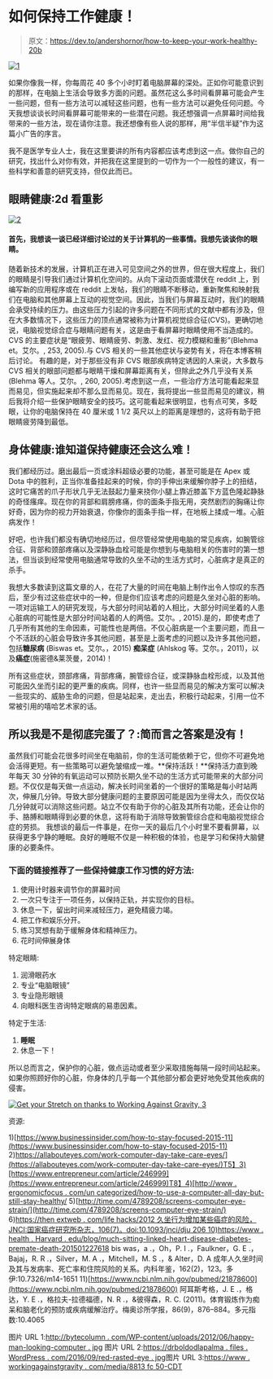 # 如何保持工作健康！

> 原文：<https://dev.to/andershornor/how-to-keep-your-work-healthy-20b>

[![1](img/4e533be0fbb82db5f04ddefcf0b6a26d.png)](https://res.cloudinary.com/practicaldev/image/fetch/s--uyIoVYNf--/c_limit%2Cf_auto%2Cfl_progressive%2Cq_auto%2Cw_880/http://bytecolumn.com/wp-content/uploads/2012/06/happy-man-looking-at-computer.jpg)

如果你像我一样，你每周花 40 多个小时盯着电脑屏幕的深处。正如你可能意识到的那样，在电脑上生活会导致多方面的问题。虽然花这么多时间看屏幕可能会产生一些问题，但有一些方法可以减轻这些问题，也有一些方法可以避免任何问题。今天我想谈谈长时间看屏幕可能带来的一些潜在问题。我还想强调一点屏幕时间给我带来的一些方法，现在请你注意。我还想像有些人说的那样，用“半信半疑”作为这篇小广告的序言。

我不是医学专业人士，我在这里要讲的所有内容都应该考虑到这一点。做你自己的研究，找出什么对你有效，并把我在这里提到的一切作为一个一般性的建议，有一些科学和善意的研究支持，但仅此而已。

## 眼睛健康:2d 看重影

[![2](img/3a41bdacd387bdd0c0f8dc1df2e98f50.png)](https://res.cloudinary.com/practicaldev/image/fetch/s--WG89x_8Y--/c_limit%2Cf_auto%2Cfl_progressive%2Cq_auto%2Cw_880/https://drboldodlapalma.files.wordpress.com/2016/09/red-irritated-eye.jpg)

#### 首先，我想谈一谈已经详细讨论过的关于计算机的一些事情。我想先谈谈你的眼睛。

随着新技术的发展，计算机正在进入可见空间之外的世界，但在很大程度上，我们的眼睛是引导我们通过计算机化空间的。从向下滚动页面或潜伏在 reddit 上，到编写新的应用程序或在 reddit 上发帖，我们的眼睛不断移动，重新聚焦和映射我们在电脑和其他屏幕上互动的视觉空间。因此，当我们与屏幕互动时，我们的眼睛会承受持续的压力。由这些压力引起的许多问题在不同形式的文献中都有涉及，但在大多数情况下，这些压力的顶点通常被称为计算机视觉综合征(CVS)。更确切地说，电脑视觉综合症与眼睛问题有关，这是由于看屏幕时眼睛使用不当造成的。CVS 的主要症状是“眼疲劳、眼睛疲劳、刺激、发红、视力模糊和重影”(Blehma et。艾尔。, 253, 2005).与 CVS 相关的一些其他症状与姿势有关，将在本博客稍后讨论。
有趣的是，对于那些没有非 CVS 眼部疾病特定诱因的人来说，大多数与 CVS 相关的眼部问题都与眼睛干燥和屏幕距离有关，但除此之外几乎没有关系(Blehma 等人。艾尔。, 260, 2005).考虑到这一点，一些治疗方法可能看起来显而易见，但实施起来却不那么显而易见。现在，我将提出一些显而易见的建议，稍后我将介绍一些保护眼睛安全的技巧。这可能看起来很明显，也有点可笑，多眨眼，让你的电脑保持在 40 厘米或 1 1/2 英尺以上的距离是理想的，这将有助于把眼睛疲劳降到最低。

## 身体健康:谁知道保持健康还会这么难！

我们都经历过。磨出最后一页或涂料超级必要的功能，甚至可能是在 Apex 或 Dota 中的胜利，正当你准备挂起来的时候，你的手伸出来缓解你脖子上的扭结，这时它痛苦的爪子形状几乎无法鼓起力量来挠你小腿上靠近膝盖下方蓝色隆起静脉的奇怪瘙痒。现在你的背部和肩膀疼痛，你的面条手指无用，突然剧烈的胸痛让你好奇，因为你的视力开始衰退，你像你的面条手指一样，在地板上揉成一堆。心脏病发作！

好吧，也许我们都没有确切地经历过，但尽管经常使用电脑的常见疾病，如腕管综合征、背部和颈部疼痛以及深静脉血栓可能是你想到与电脑相关的伤害时的第一想法，但当谈到经常使用电脑通常导致的久坐不动的生活方式时，心脏病才是真正的杀手。

我想大多数读到这篇文章的人，在花了大量的时间在电脑上制作出令人惊叹的东西后，至少有过这些症状中的一种，但是你们应该考虑的问题是久坐对心脏的影响。一项对运输工人的研究发现，与大部分时间站着的人相比，大部分时间坐着的人患心脏病的可能性是大部分时间站着的人的两倍。艾尔。, 2015).是的，即使考虑了几乎所有其他的生命因素，可能性也是两倍。不仅心脏病是一个主要问题，而且一个不活跃的心脏会导致许多其他问题，甚至是上面考虑的问题以及许多其他问题，包括**糖尿病** (Biswas et。艾尔。，2015) **痴呆症** (Ahlskog 等。艾尔。，2011)，以及**癌症**(施密德&莱茨曼，2014)！

所有这些症状，颈部疼痛，背部疼痛，腕管综合征，或深静脉血栓形成，以及其他可能因久坐而引起的更严重的疾病。同样，也许一些显而易见的解决方案可以解决一些现实的、威胁生命的问题，但是站起来，走出去，积极行动起来，引用一位不常被引用的嘻哈艺术家的话。

## 所以我是不是彻底完蛋了？:简而言之答案是没有！

虽然我们可能会花很多时间坐在电脑前，你的生活可能依赖于它，但你不可避免地会活得更短。有一些策略可以避免皱缩成一堆。**保持活跃！**保持活力直到晚年每天 30 分钟的有氧运动可以预防长期久坐不动的生活方式可能带来的大部分问题。不仅仅是每天做一点运动，解决长时间坐着的一个很好的策略是每小时站两次，伸展几分钟。导致大部分健康问题的主要原因可能是因为坐得太久，而仅仅站几分钟就可以消除这些问题。站立不仅有助于你的心脏及其所有功能，还会让你的手、胳膊和眼睛得到必要的休息，这将有助于消除导致腕管综合症和电脑视觉综合症的劳损。
我想谈的最后一件事是，在你一天的最后几个小时里不要看屏幕，以获得更多宁静的睡眠。良好的睡眠不仅是一种积极的体验，也是学习和保持大脑健康的必要条件。

### 下面的链接推荐了一些保持健康工作习惯的好方法:

1.  使用计时器来调节你的屏幕时间
2.  一次只专注于一项任务，以保持正轨，并实现你的目标。
3.  休息一下，留出时间来减轻压力，避免精疲力竭。
4.  把工作和娱乐分开。
5.  练习冥想有助于缓解身体和精神压力。
6.  花时间伸展身体

特定眼睛:

1.  润滑眼药水
2.  专业“电脑眼镜”
3.  专业隐形眼镜
4.  向眼科医生咨询特定眼病的易患因素。

特定于生活:

1.  **睡眠**
2.  休息一下！

所以总而言之，保护你的心脏，做点运动或者至少采取措施每隔一段时间站起来。如果你照顾好你的心脏，你身体的几乎每一个其他部分都会更好地免受其他疾病的侵害。

[![Get your Stretch on thanks to Working Against Gravity, 3](img/7affb222f8fd6e091a1e725478af4818.png)](https://res.cloudinary.com/practicaldev/image/fetch/s--N9q3snDT--/c_limit%2Cf_auto%2Cfl_progressive%2Cq_auto%2Cw_880/https://www.workingagainstgravity.com/media/8813fc50-cdbb-412e-9af3-3a949268fdba/750)

资源:

1)[https://www.businessinsider.com/how-to-stay-focused-2015-11](https://www.businessinsider.com/how-to-stay-focused-2015-11)
2)[https://allabouteyes.com/work-computer-day-take-care-eyes/](https://allabouteyes.com/work-computer-day-take-care-eyes/)T5】3)[https://www.entrepreneur.com/article/246999](https://www.entrepreneur.com/article/246999)T8】4)[http://www . ergonomicfocus . com/un categorized/how-to-use-a-computer-all-day-but-still-stay-healthy/](http://www.ergonomicfocus.com/uncategorized/how-to-use-a-computer-all-day-but-still-stay-healthy/)
5)[http://time.com/4789208/screens-computer-eye-strain/](http://time.com/4789208/screens-computer-eye-strain/)
6)[https://then extweb . com/life hacks/2012 久坐行为增加某些癌症的风险，JNCI:国家癌症研究所杂志，106(7)。doi:10.1093/jnci/dju 206
10)](https://thenextweb.com/lifehacks/2012/03/31/cranky-with-a-headache-check-out-10-tips-to-avoid-computer-vision-syndrome/)[https://www . health . Harvard . edu/blog/much-sitting-linked-heart-disease-diabetes-premate-death-201501227618](https://www.health.harvard.edu/blog/much-sitting-linked-heart-disease-diabetes-premature-death-201501227618)
bis was，a .，Oh，P. I .，Faulkner，G. E .，Bajaj，R. R .，Silver，M. A .，Mitchell，M. S .，& Alter，D. A 成年人久坐时间及其与发病率、死亡率和住院风险的关系。内科年鉴，162(2)，123。多伊:10.7326/m14-1651
11)[https://www.ncbi.nlm.nih.gov/pubmed/21878600](https://www.ncbi.nlm.nih.gov/pubmed/21878600)
阿耳斯考格，J. E .，格达，Y. E .，格拉夫-拉德福德，N. R .，&彼得森，R. C. (2011)。体育锻炼作为痴呆和脑老化的预防或疾病缓解治疗。梅奥诊所学报，86(9)，876–884。多元指数:10.4065

图片 URL 1:[http://bytecolumn . com/WP-content/uploads/2012/06/happy-man-looking-computer . jpg](http://bytecolumn.com/wp-content/uploads/2012/06/happy-man-looking-at-computer.jpg)
图片 URL 2:[https://drboldodlapalma . files . WordPress . com/2016/09/red-rasted-eye . jpg](https://drboldodlapalma.files.wordpress.com/2016/09/red-irritated-eye.jpg)图片 URL 3:[https://www . workingagainstgravity . com/media/8813 fc 50-CDT](https://www.workingagainstgravity.com/media/8813fc50-cdbb-412e-9af3-3a949268fdba/750)